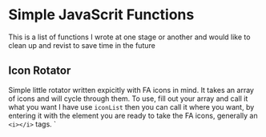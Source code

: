 # Simple JavaScrit Functions
This is a list of functions I wrote at one stage or another and would like to clean up and revist to save time in the future

## Icon Rotator 
Simple little rotator written expicitly with FA icons in mind. It takes an array of icons and will cycle through them. To use, 
fill out your array and call it what you want I have use `iconList` then you can call it where you want, by entering it with the element you are ready to take the FA icons, generally an `<i></i>` tags. 
` <body onload = "iconRoatation(devIcons, iconList); iconRoation(idNumberTwo, arrayNumberTwo)"> <i id="devIcons" class=""></i>